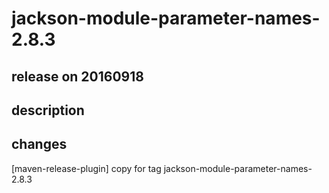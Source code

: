 # jackson-module-parameter-names-2.8.3

## release on 20160918

## description

## changes

[maven-release-plugin] copy for tag jackson-module-parameter-names-2.8.3

